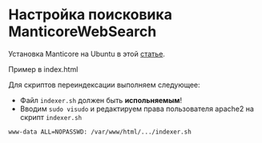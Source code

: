 # Настройка поисковика ManticoreWebSearch
Установка Manticore на Ubuntu в этой [статье](https://gist.github.com/iZerus/8f82bb1cc2b14a8b38a1b22e1f130386).

Пример в index.html

Для скриптов переиндексации выполняем следующее:

- Файл `indexer.sh` должен быть **испольняемым**!
- Вводим `sudo visudo` и редактируем права пользователя apache2 на скрипт `indexer.sh`
```
www-data ALL=NOPASSWD: /var/www/html/.../indexer.sh
```
